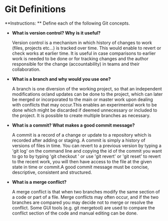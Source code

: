 # Git Definitions

**Instructions: ** Define each of the following Git concepts.

* **What is version control?  Why is it useful?**

     Version control is a mechanism in which history of changes to work (files, projects etc...) is tracked over time. This would enable to revert or check works at earlier time. It is useful in case comparisons to earlier work is needed to be done or for tracking changes and the author responsible for the change (accountability) in teams and their collaboration. 

* **What is a branch and why would you use one?**

     A branch is one diversion of the working project, so that an independent modifications or/and updates can be done to the project, which can later be merged or incorporated to the main or master work upon dealing with conflicts that may occur.This enables an experimental work to be done which might be discarded if deemed unnecessary or included to the project. It is possible to create multiple branches as necessary. 

* **What is a commit? What makes a good commit message?**

     A commit is a record of a change or update to a repository which is recorded after adding or staging. A commit is simply a history of versions of files in time. You can revert to a previous version by typing a 'git log' on the command line and copying the id of the commit you want to go to by typing 'git checkout <id>' or use 'git revert' or 'git reset' to revert to the recent work, you will then have access to the file at the given state in time or commit.A good commit message must be concise, descriptive, consistent and structured. 

* **What is a merge conflict?**

     A merge conflict is that when two branches modify the same section of a code or part of a file. Merge conflicts may often occur, and if the two branches are compared you may decide not to merge or resolve the conflict. Some GUI tools (e.g. git mergetool) are used to compare the conflict section of the code and manual editing can be done.
     